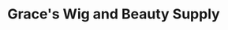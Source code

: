 ---
title: "Grace's Wig and Beauty Supply"
url: /bellefontaine-neighbors/graces-wig-and-beauty-supply/
shop: Kosmetik
---
